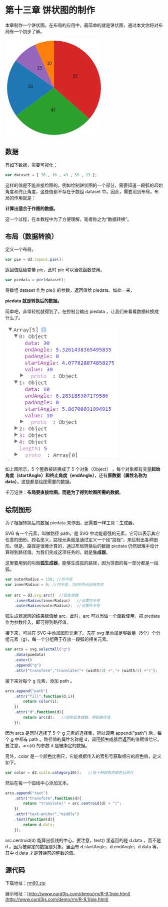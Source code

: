 # 第十三章 饼状图的制作

本章制作一个饼状图。在布局的应用中，最简单的就是饼状图，通过本文你将对布局有一个初步了解。

![饼状图](./images/pie-1.png)

## 数据

有如下数据，需要可视化：

```javascript
var dataset = [ 30 , 10 , 43 , 55 , 13 ];
```

这样的值是不能直接绘图的。例如绘制饼状图的一个部分，需要知道一段弧的起始角度和终止角度，这些值都不存在于数组 dataset 中。因此，需要用到布局，布局的作用就是：

**计算出适合于作图的数据。**

这一个过程，在本教程中为了方便理解，笔者称之为“数据转换”。

## 布局（数据转换）

定义一个布局，

```javascript
var pie = d3.layout.pie();
```

返回值赋给变量 pie，此时 pie 可以当做函数使用。

```javascript
var piedata = pie(dataset);
```

将数组 dataset 作为 pie() 的参数，返回值给 piedata。如此一来，

**piedata 就是转换后的数据。**

简单吧，非常轻松就得到了。在控制台输出 piedata ，让我们来看看数据转换成什么了。

![转换后的数据](./images/pie-2.png)

如上图所示，5 个整数被转换成了 5 个对象（Object） ，每个对象都有变量**起始角度（startAngle）**和**终止角度（endAngle）**，还有**原数据（属性名称为 data）**。这些都是绘图需要的数据。

千万记住：**布局要直接绘图，而是为了得到绘图所需的数据**。

## 绘制图形

为了根据转换后的数据 piedata 来作图，还需要一样工具：生成器。

SVG 有一个元素，叫做路径 path，是 SVG 中功能最强的元素，它可以表示其它任意的图形。顾名思义，路径元素就是通过定义一个段“路径”，来绘制出各种图形。但是，路径是很难计算的，通过布局转换后的数据 piedata 仍然很难手动计算得到路径值。为我们完成这项任务的，就是**生成器**。

这里要用到的叫做**弧生成器**，能够生成弧的路径，因为饼图的每一部分都是一段弧。

```javascript
var outerRadius = 150; //外半径
var innerRadius = 0; //内半径，为0则中间没有空白

var arc = d3.svg.arc()  //弧生成器
    .innerRadius(innerRadius)   //设置内半径
    .outerRadius(outerRadius);  //设置外半径
```

弧生成器返回的结果赋值给 arc。此时，arc 可以当做一个函数使用，把 piedata 作为参数传入，即可得到路径值。

接下来，可以在 SVG 中添加图形元素了。先在 svg 里添加足够数量（5个）个分组元素（g），每一个分组用于存放一段弧的相关元素。

```javascript
var arcs = svg.selectAll("g")
    .data(piedata)
    .enter()
    .append("g")
    .attr("transform","translate("+ (width/2) +","+ (width/2) +")");
```

接下来对每个 g 元素，添加 path 。

```javascript
arcs.append("path")
    .attr("fill",function(d,i){
        return color(i);
    })
    .attr("d",function(d){
        return arc(d);   //调用弧生成器，得到路径值
    });
```

因为 arcs 是同时选择了 5 个 g 元素的选择集，所以调用 append(“path”) 后，每个 g 中都有 path 。路径值的属性名称是 d，调用弧生成器后返回的值赋值给它。要注意，arc(d) 的参数 d 是被绑定的数据。

另外，color 是一个颜色比例尺，它能根据传入的索引号获取相应的颜色值，定义如下。

```javascript
var color = d3.scale.category10();   //有十种颜色的颜色比例尺
```

然后在每一个弧线中心添加文本。

```javascript
arcs.append("text")
    .attr("transform",function(d){
        return "translate(" + arc.centroid(d) + ")";
    })
    .attr("text-anchor","middle")
    .text(function(d){
        return d.data;
    });
```

arc.centroid(d) 能算出弧线的中心。要注意，text() 里返回的是 d.data ，而不是 d 。因为被绑定的数据是对象，里面有 d.startAngle、d.endAngle、d.data 等，其中 d.data 才是转换前的整数的值。


## 源代码

下载地址：[rm80.zip](http://www.ourd3js.com/src/rm/rm91.zip)

展示地址：[http://www.ourd3js.com/demo/rm/R-9.1/pie.html](http://www.ourd3js.com/demo/rm/R-9.1/pie.html)
